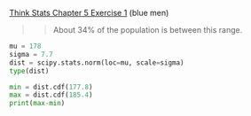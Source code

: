 [Think Stats Chapter 5 Exercise 1](http://greenteapress.com/thinkstats2/html/thinkstats2006.html#toc50) (blue men)

>> About 34% of the population is between this range.
```python
mu = 178
sigma = 7.7
dist = scipy.stats.norm(loc=mu, scale=sigma)
type(dist)

min = dist.cdf(177.8)
max = dist.cdf(185.4)
print(max-min)
```